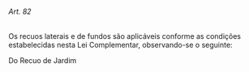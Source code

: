 
###### Art. 82
Os recuos laterais e de fundos são aplicáveis conforme as condições estabelecidas nesta Lei Complementar, observando-se o seguinte:

Do Recuo de Jardim
